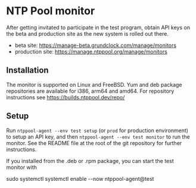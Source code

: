 # NTP Pool monitor

After getting invitated to participate in the test program, obtain API
keys on the beta and production site as the new system is rolled out
there.

 - beta site: https://manage-beta.grundclock.com/manage/monitors
 - production site: https://manage.ntppool.org/manage/monitors

## Installation

The monitor is supported on Linux and FreeBSD. Yum and deb package
repositories are available for i386, arm64 and amd64. For repository
instructions see https://builds.ntppool.dev/repo/

## Setup

Run `ntppool-agent --env test setup` (or `prod` for production environment)
to setup an API key, and then `ntppool-agent --env test monitor` to
run the monitor. See the README file at the root of the git
repository for further instructions.

If you installed from the .deb or .rpm package, you can start
the test monitor with

   sudo systemctl systemctl enable --now ntppool-agent@test
